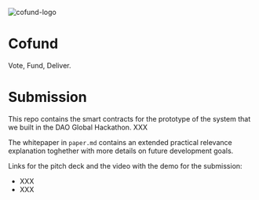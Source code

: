 ![cofund-logo](https://user-images.githubusercontent.com/7682268/144948561-5f07239a-a0d8-429d-8b24-ed63bcc41332.png=100x100)
# Cofund

Vote, Fund, Deliver.

# Submission

This repo contains the smart contracts for the prototype of the system that we built in the DAO Global Hackathon. XXX

The whitepaper in `paper.md` contains an extended practical relevance explanation toghether with more details on future development goals.

Links for the pitch deck and the video with the demo for the submission:
- XXX
- XXX
